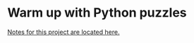 # Warm up with Python puzzles

[Notes for this project are located here.](https://handbook.booth.school/dive-in-with-python-puzzles)
